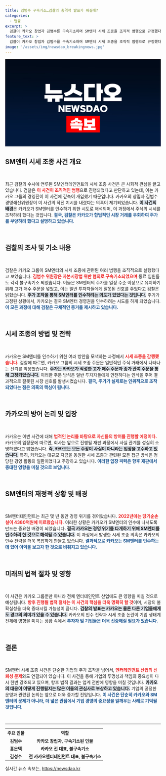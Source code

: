 ```yaml
---
title: 김범수 구속기소…검찰의 충격적 발표가 뭐길래?
categories:
  - 법률
excerpt: >
  검찰이 카카오 창업자 김범수를 구속기소하며 SM엔터 시세 조종을 조직적 범행으로 규정했다. 카카오는 하이브의 인수를 저지하기 위해 불법적인 장내 매집을 시도하며 경영 위기를 벗어나려 했던 중대 의혹에 휘말렸다.
feature_text: >
  검찰이 카카오 창업자 김범수를 구속기소하며 SM엔터 시세 조종을 조직적 범행으로 규정했다. 카카오는 하이브의 인수를 저지하기 위해 불법적인 장내 매집을 시도하며 경영 위기를 벗어나려 했던 중대 의혹에 휘말렸다.
image: '/assets/img/newsdao_breakingnews.jpg'
---
```


<p><img src="/assets/img/newsdao_breakingnews.jpg" alt="ontimetimes 속보" /></p>

<h2 data-ke-size="size26">SM엔터 시세 조종 사건 개요</h2>

<p data-ke-size="size16">&nbsp;</p>

<p>최근 검찰의 수사에 연루된 SM엔터테인먼트의 시세 조종 사건은 큰 사회적 관심을 끌고 있습니다. 검찰은 <b><span style="color: #ee2323;">이 사건이 조직적인 범행</span></b>으로 진행되었다고 판단하고 있는데, 이는 카카오 그룹의 경영진이 이 사건에 깊숙이 개입했기 때문입니다. 카카오의 창립자 김범수 경영쇄신위원장이 이 사건의 작전 지시를 내렸다는 의혹이 제기되었습니다. <b><span style="background-color: #21538527;">이 사건의 배경</span></b>은 카카오가 SM엔터를 인수하기 위한 시도로 해석되며, 이 과정에서 주식의 시세를 조작하려 했다는 것입니다. <b><span style="color: #1a5490;">결국, 검찰은 카카오가 합법적인 시장 거래를 우회하여 주가를 부양하려 했다고 설명하고 있습니다.</span></b></p>

<p data-ke-size="size16">&nbsp;</p>

<h2 data-ke-size="size26">검찰의 조사 및 기소 내용</h2>

<p data-ke-size="size16">&nbsp;</p>

<p>검찰은 카카오 그룹이 SM엔터의 시세 조종에 관련된 여러 범행을 조직적으로 실행했다고 보았습니다. <b><span style="color: #ee2323;">김범수 위원장은 자본시장법 위반 혐의로 구속기소되었으며</span></b> 동료 임원들도 각각 불구속기소 되었습니다. 이들은 SM엔터의 주가를 일정 수준 이상으로 유지하기 위해 고가 매수 주문을 넣었고, 이는 일반 투자자들에게 잘못된 신호를 주었다고 검찰은 밝혔습니다. <b><span style="background-color: #21538527;">주가 조작을 통해 SM엔터를 인수하려는 의도가 있었다는 것입니다.</span></b> 주가가 고정된 상황에서, 카카오는 결국 SM엔터 경영권을 인수하려는 시도를 하게 되었습니다. <b><span style="color: #1a5490;">이 모든 과정에 대해 검찰은 구체적인 증거를 제시하고 있습니다.</span></b></p>

<p data-ke-size="size16">&nbsp;</p>

<h2 data-ke-size="size26">시세 조종의 방법 및 전략</h2>

<p data-ke-size="size16">&nbsp;</p>

<p>카카오는 SM엔터를 인수하기 위한 여러 방안을 모색하는 과정에서 <b><span style="color: #ee2323;">시세 조종을 감행했습니다.</span></b> 검찰에 따르면, 카카오 그룹의 시세 조종 주문은 일반적인 주식 거래에서 나타나는 신뢰를 악용했습니다. <b><span style="background-color: #21538527;">주가는 카카오가 작성한 고가 매수 주문과 종가 관여 주문을 통해 고정되었습니다.</span></b> 이러한 주문 방식은 일반 투자자들에게 안전하다는 인식을 주어 결과적으로 잘못된 시장 신호를 발생시켰습니다. <b><span style="color: #1a5490;">결국, 주가가 실제로는 인위적으로 조작되었다는 점은 의혹의 핵심이 됩니다.</span></b></p>

<p data-ke-size="size16">&nbsp;</p>

<h2 data-ke-size="size26">카카오의 방어 논리 및 입장</h2>

<p data-ke-size="size16">&nbsp;</p>

<p>카카오는 이번 사건에 대해 <b><span style="color: #ee2323;">법적인 논리를 바탕으로 자신들의 방어를 진행할 예정이다.</span></b> 카카오의 입장문에 따르면, 회사는 앞으로 진행될 재판 과정에서 사실 관계를 성실히 소명하겠다고 밝혔습니다. <b><span style="background-color: #21538527;">즉, 카카오는 모든 주장이 사실이 아니라는 입장을 고수하고 있습니다.</span></b> 특히, 카카오는 대규모 자금을 동원한 시세 조종과 관련된 모든 접근 방식은 정당한 경영 활동의 일환이었다고 주장하고 있습니다. <b><span style="color: #1a5490;">이러한 입장 피력은 향후 재판에서 중대한 영향을 미칠 것으로 보입니다.</span></b></p>

<p data-ke-size="size16">&nbsp;</p>

<h2 data-ke-size="size26">SM엔터의 재정적 상황 및 배경</h2>

<p data-ke-size="size16">&nbsp;</p>

<p>SM엔터테인먼트는 최근 몇 년 동안 경영 위기를 겪어왔습니다. <b><span style="color: #ee2323;">2022년에는 당기순손실이 4380억원에 이르렀습니다.</span></b> 이러한 상황은 카카오가 SM엔터의 인수에 나서도록 만드는 중요한 배경이 되었습니다. <b><span style="background-color: #21538527;">결국 카카오는 경영 위기를 타개하기 위해 SM엔터를 인수하려 한 것으로 해석될 수 있습니다.</span></b> 이 과정에서 발생한 시세 조종 의혹은 카카오의 인수 전략을 더욱 복잡하게 만들고 있습니다. <b><span style="color: #1a5490;">결과적으로 카카오는 SM엔터를 인수하는 데 있어 이익을 보고자 한 것으로 비춰지고 있습니다.</span></b></p>

<p data-ke-size="size16">&nbsp;</p>

<h2 data-ke-size="size26">미래의 법적 절차 및 영향</h2>

<p data-ke-size="size16">&nbsp;</p>

<p>이 사건은 카카오 그룹뿐만 아니라 전체 엔터테인먼트 산업에도 큰 영향을 미칠 것으로 예상됩니다. <b><span style="color: #ee2323;">향후 진행될 법적 절차는 이 사건의 핵심을 더욱 명확히 할 것</span></b>이며, 시장의 불확실성을 더욱 증대시킬 가능성이 큽니다. <b><span style="background-color: #21538527;">검찰의 발표는 카카오는 물론 다른 기업들에게도 경고의 의미가 있을 수 있습니다.</span></b> 카카오의 인수 전략과 시세 조종 논란이 기업 생태계 전체에 영향을 미치는 상황 속에서 <b><span style="color: #1a5490;">투자자 및 기업들은 더욱 신중해질 필요가 있습니다.</span></b></p>

<p data-ke-size="size16">&nbsp;</p>

<h2 data-ke-size="size26">결론</h2>

<p data-ke-size="size16">&nbsp;</p>

<p>SM엔터 시세 조종 사건은 단순한 기업의 주가 조작을 넘어서, <b><span style="color: #ee2323;">엔터테인먼트 산업의 신뢰성 문제</span></b>와도 연결되어 있습니다. 이 사건을 통해 기업의 투명성과 책임의 중요성이 다시 한번 강조되고 있으며, 향후 법적 결과는 업계 전반에 영향을 미칠 것입니다. <b><span style="background-color: #21538527;">카카오의 대응이 어떻게 진행될지는 많은 이들의 관심사로 부상하고 있습니다.</span></b> 기업의 공정한 운영과 관련된 논의는 앞으로 더욱 증가할 전망입니다. <b><span style="color: #1a5490;">이 사건은 단순히 카카오와 SM엔터의 문제가 아니라, 더 넓은 관점에서 기업 경영의 중요성을 일깨우는 사례로 기억될 것입니다.</span></b></p>

<p data-ke-size="size16">&nbsp;</p>

<hr />

<table>
  <tr>
    <th style="text-align: center;">주요 인물</th>
    <th style="text-align: center;">역할</th>
  </tr>
  <tr>
    <td style="text-align: center; height: 17px;"><b>김범수</b></td>
    <td style="text-align: center; height: 17px;"><b>카카오 창립자, 구속기소된 인물</b></td>
  </tr>
  <tr>
    <td style="text-align: center; height: 17px;"><b>홍은택</b></td>
    <td style="text-align: center; height: 17px;"><b>카카오 전 대표, 불구속기소</b></td>
  </tr>
  <tr>
    <td style="text-align: center; height: 17px;"><b>김성수</b></td>
    <td style="text-align: center; height: 17px;"><b>전 카카오엔터테인먼트 대표, 불구속기소</b></td>
  </tr>
</table>
실시간 뉴스 속보는, <a href="https://newsdao.kr" rel="dofollow">https://newsdao.kr</a>



